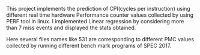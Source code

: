 This project implements the prediction of CPI(cycles per instruction) using different real time hardware Performance counter values collected by using PERF tool in linux.
I implemented Linear regression by considering more than 7 miss events and displayed the stats obtained.

Here several files names like 531 are corresponding to different PMC values collected by running different bench mark programs of SPEC 2017.
